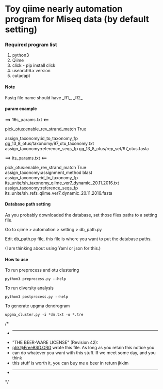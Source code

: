 
Toy qiime nearly automation program for Miseq data (by default setting)
=======================================================================

### Required program list
1. python3
2. Qiime
3. click - pip install click
4. usearch6.x version
5. cutadapt

#### Note

Fastq file name should have \_R1_, \_R2_


####  param example
==> 16s_params.txt <==

pick_otus:enable_rev_strand_match True

assign_taxonomy:id_to_taxonomy_fp gg_13_8_otus/taxonomy/97_otu_taxonomy.txt
assign_taxonomy:reference_seqs_fp gg_13_8_otus/rep_set/97_otus.fasta

==> its_params.txt <==

pick_otus:enable_rev_strand_match True
assign_taxonomy:assignment_method blast
assign_taxonomy:id_to_taxonomy_fp its_unite/sh_taxonomy_qiime_ver7_dynamic_20.11.2016.txt
assign_taxonomy:reference_seqs_fp its_unite/sh_refs_qiime_ver7_dynamic_20.11.2016.fasta

#### Database path setting

As you probably downloaded the database, set those files paths to a setting file.

Go to qiime > automation > setting > db_path.py

Edit db_path.py file, this file is where you want to put the database paths.

(I am thinking about using Yaml or json for this.)


#### How to use
 
 To run preprocess and otu clustering
 
 ```python3 preprocess.py --help ```
 
 To run diversity analysis
 
 ```python3 postprocess.py --help```
 
 To generate upgma dendrogram
 
 ```upgma_cluster.py -i *dm.txt -o *.tre```



 
/*
 * ----------------------------------------------------------------------------
 * "THE BEER-WARE LICENSE" (Revision 42):
 * <phk@FreeBSD.ORG> wrote this file. As long as you retain this notice you
 * can do whatever you want with this stuff. If we meet some day, and you think
 * this stuff is worth it, you can buy me a beer in return jkkim
 * ----------------------------------------------------------------------------
 */
 
 
